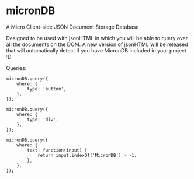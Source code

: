 micronDB
========

A Micro Client-side JSON Document Storage Database

Designed to be used with jsonHTML in which you will be able to query over all the documents on the DOM. A new version of jsonHTML will be released that will automatically detect if you have MicronDB included
in your project :D

Queries:
```
micronDB.query({
    where: {
        type: 'button',
    },
});

micronDB.query({
    where: {
        type: 'div',
    },
});

micronDB.query({
    where: {
        text: function(input) {
            return input.indexOf('MicronDB') > -1;
        },
    },
});
```

